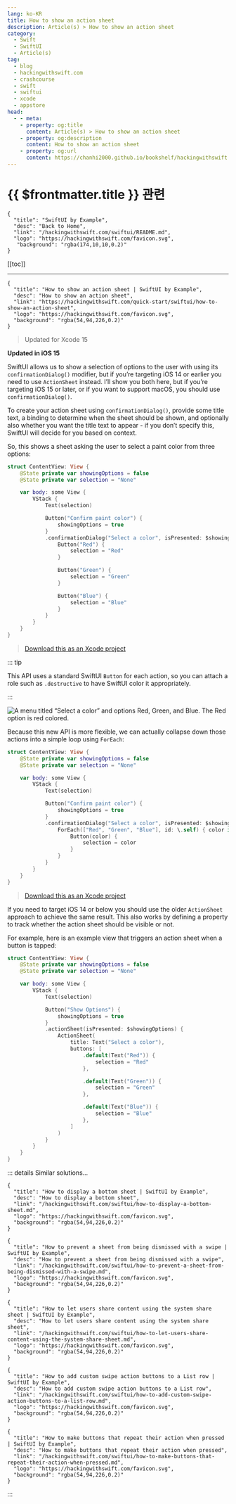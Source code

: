 ```yaml
---
lang: ko-KR
title: How to show an action sheet
description: Article(s) > How to show an action sheet
category:
  - Swift
  - SwiftUI
  - Article(s)
tag: 
  - blog
  - hackingwithswift.com
  - crashcourse
  - swift
  - swiftui
  - xcode
  - appstore
head:
  - - meta:
    - property: og:title
      content: Article(s) > How to show an action sheet
    - property: og:description
      content: How to show an action sheet
    - property: og:url
      content: https://chanhi2000.github.io/bookshelf/hackingwithswift.com/swiftui/how-to-show-an-action-sheet.html
---
```


# {{ $frontmatter.title }} 관련

```component VPCard
{
  "title": "SwiftUI by Example",
  "desc": "Back to Home",
  "link": "/hackingwithswift.com/swiftui/README.md",
  "logo": "https://hackingwithswift.com/favicon.svg",
   "background": "rgba(174,10,10,0.2)"
}
```

[[toc]]

---

```component VPCard
{
  "title": "How to show an action sheet | SwiftUI by Example",
  "desc": "How to show an action sheet",
  "link": "https://hackingwithswift.com/quick-start/swiftui/how-to-show-an-action-sheet",
  "logo": "https://hackingwithswift.com/favicon.svg",
  "background": "rgba(54,94,226,0.2)"
}
```

> Updated for Xcode 15

**Updated in iOS 15**

SwiftUI allows us to show a selection of options to the user with using its `confirmationDialog()` modifier, but if you’re targeting iOS 14 or earlier you need to use `ActionSheet` instead. I’ll show you both here, but if you’re targeting iOS 15 or later, or if you want to support macOS, you should use `confirmationDialog()`.

To create your action sheet using `confirmationDialog()`, provide some title text, a binding to determine when the sheet should be shown, and optionally also whether you want the title text to appear - if you don’t specify this, SwiftUI will decide for you based on context.

So, this shows a sheet asking the user to select a paint color from three options:

```swift
struct ContentView: View {
    @State private var showingOptions = false
    @State private var selection = "None"

    var body: some View {
        VStack {
            Text(selection)

            Button("Confirm paint color") {
                showingOptions = true
            }
            .confirmationDialog("Select a color", isPresented: $showingOptions, titleVisibility: .visible) {
                Button("Red") {
                    selection = "Red"
                }

                Button("Green") {
                    selection = "Green"
                }

                Button("Blue") {
                    selection = "Blue"
                }
            }
        }
    }
}
```
> [<VPIcon icon="fas fa-file-zipper"/>Download this as an Xcode project](https://hackingwithswift.com/files/projects/swiftui/how-to-show-an-action-sheet-1.zip)

<VidStack src="https://hackingwithswift.com/img/books/quick-start/swiftui/how-to-show-an-action-sheet-1~dark.mp4" />

::: tip

This API uses a standard SwiftUI `Button` for each action, so you can attach a role such as `.destructive` to have SwiftUI color it appropriately.

:::

![A menu titled “Select a color” and options Red, Green, and Blue. The Red option is red colored.](https://hackingwithswift.com/img/books/quick-start/swiftui/how-to-show-an-action-sheet-2~dark@2x.png)

Because this new API is more flexible, we can actually collapse down those actions into a simple loop using `ForEach`:

```swift
struct ContentView: View {
    @State private var showingOptions = false
    @State private var selection = "None"

    var body: some View {
        VStack {
            Text(selection)

            Button("Confirm paint color") {
                showingOptions = true
            }
            .confirmationDialog("Select a color", isPresented: $showingOptions, titleVisibility: .visible) {
                ForEach(["Red", "Green", "Blue"], id: \.self) { color in
                    Button(color) {
                        selection = color
                    }
                }
            }
        }
    }
}
```
> [<VPIcon icon="fas fa-file-zipper"/>Download this as an Xcode project](https://hackingwithswift.com/files/projects/swiftui/how-to-show-an-action-sheet-2.zip)

If you need to target iOS 14 or below you should use the older `ActionSheet` approach to achieve the same result. This also works by defining a property to track whether the action sheet should be visible or not.

For example, here is an example view that triggers an action sheet when a button is tapped:

```swift
struct ContentView: View {
    @State private var showingOptions = false
    @State private var selection = "None"

    var body: some View {
        VStack {
            Text(selection)

            Button("Show Options") {
                showingOptions = true
            }
            .actionSheet(isPresented: $showingOptions) {
                ActionSheet(
                    title: Text("Select a color"),
                    buttons: [
                        .default(Text("Red")) {
                            selection = "Red"
                        },

                        .default(Text("Green")) {
                            selection = "Green"
                        },

                        .default(Text("Blue")) {
                            selection = "Blue"
                        },
                    ]
                )
            }
        }
    }
}
```

::: details Similar solutions…

```component VPCard
{
  "title": "How to display a bottom sheet | SwiftUI by Example",
  "desc": "How to display a bottom sheet",
  "link": "/hackingwithswift.com/swiftui/how-to-display-a-bottom-sheet.md",
  "logo": "https://hackingwithswift.com/favicon.svg",
  "background": "rgba(54,94,226,0.2)"
}
```

```component VPCard
{
  "title": "How to prevent a sheet from being dismissed with a swipe | SwiftUI by Example",
  "desc": "How to prevent a sheet from being dismissed with a swipe",
  "link": "/hackingwithswift.com/swiftui/how-to-prevent-a-sheet-from-being-dismissed-with-a-swipe.md",
  "logo": "https://hackingwithswift.com/favicon.svg",
  "background": "rgba(54,94,226,0.2)"
}
```

```component VPCard
{
  "title": "How to let users share content using the system share sheet | SwiftUI by Example",
  "desc": "How to let users share content using the system share sheet",
  "link": "/hackingwithswift.com/swiftui/how-to-let-users-share-content-using-the-system-share-sheet.md",
  "logo": "https://hackingwithswift.com/favicon.svg",
  "background": "rgba(54,94,226,0.2)"
}
```

```component VPCard
{
  "title": "How to add custom swipe action buttons to a List row | SwiftUI by Example",
  "desc": "How to add custom swipe action buttons to a List row",
  "link": "/hackingwithswift.com/swiftui/how-to-add-custom-swipe-action-buttons-to-a-list-row.md",
  "logo": "https://hackingwithswift.com/favicon.svg",
  "background": "rgba(54,94,226,0.2)"
}
```

```component VPCard
{
  "title": "How to make buttons that repeat their action when pressed | SwiftUI by Example",
  "desc": "How to make buttons that repeat their action when pressed",
  "link": "/hackingwithswift.com/swiftui/how-to-make-buttons-that-repeat-their-action-when-pressed.md",
  "logo": "https://hackingwithswift.com/favicon.svg",
  "background": "rgba(54,94,226,0.2)"
}
```

:::



